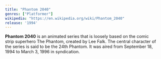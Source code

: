 ```yaml
---
title: "Phantom 2040"
genres: ["Platformer"]
wikipedia: "https://en.wikipedia.org/wiki/Phantom_2040"
release: '1994'
---
```

**Phantom 2040** is an animated series that is loosely based on the comic strip superhero The Phantom, created by Lee Falk. The central character of the series is said to be the 24th Phantom. It was aired from September 18, 1994 to March 3, 1996 in syndication.